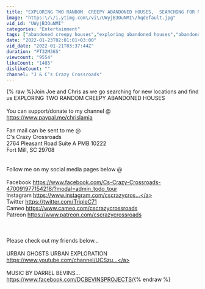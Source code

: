 ```yaml
---
title: "EXPLORING TWO RANDOM  CREEPY ABANDONED HOUSES,  SEARCHING FOR NEW LOCATIONS"
image: "https:\/\/i.ytimg.com\/vi\/UWyjB3OuNMI\/hqdefault.jpg"
vid_id: "UWyjB3OuNMI"
categories: "Entertainment"
tags: ["abandoned creepy houses","exploring abandoned houses","abandoned mansions"]
date: "2022-01-23T02:01:01+03:00"
vid_date: "2022-01-21T03:37:44Z"
duration: "PT32M36S"
viewcount: "9554"
likeCount: "1485"
dislikeCount: ""
channel: "J & C’s Crazy Crossroads"
---
```

{% raw %}Join Joe and Chris as we go searching for new locations and find us EXPLORING TWO RANDOM  CREEPY ABANDONED HOUSES<br /><br />You can support/donate to my channel @<br /><a rel="nofollow" target="blank" href="https://www.paypal.me/chrislamia">https://www.paypal.me/chrislamia</a><br /><br />Fan mail can be sent to me @<br />C's Crazy Crossroads<br />2764 Pleasant Road Suite A PMB 10222<br />Fort Mill, SC 29708<br /><br /><br />Follow me on my social media pages below @<br /><br />Facebook  <a rel="nofollow" target="blank" href="https://www.facebook.com/Cs-Crazy-Crossroads-470091977154218/?modal=admin_todo_tour">https://www.facebook.com/Cs-Crazy-Crossroads-470091977154218/?modal=admin_todo_tour</a><br />Instagram <a rel="nofollow" target="blank" href="https://www.instagram.com/cscrazycros...">https://www.instagram.com/cscrazycros...</a><br />Twitter   <a rel="nofollow" target="blank" href="https://twitter.com/TripleC71">https://twitter.com/TripleC71</a><br />Cameo     <a rel="nofollow" target="blank" href="https://www.cameo.com/cscrazycrossroads">https://www.cameo.com/cscrazycrossroads</a><br />Patreon   <a rel="nofollow" target="blank" href="https://www.patreon.com/cscrazycrossroads">https://www.patreon.com/cscrazycrossroads</a><br /><br /><br /><br />Please check out my friends below...<br /><br />URBAN GHOSTS URBAN EXPLORATION<br /><a rel="nofollow" target="blank" href="https://www.youtube.com/channel/UCSzu...">https://www.youtube.com/channel/UCSzu...</a><br /><br />MUSIC BY DARREL BEVINS...<br /><a rel="nofollow" target="blank" href="https://www.facebook.com/DCBEVINSPROJECTS/">https://www.facebook.com/DCBEVINSPROJECTS/</a>{% endraw %}

